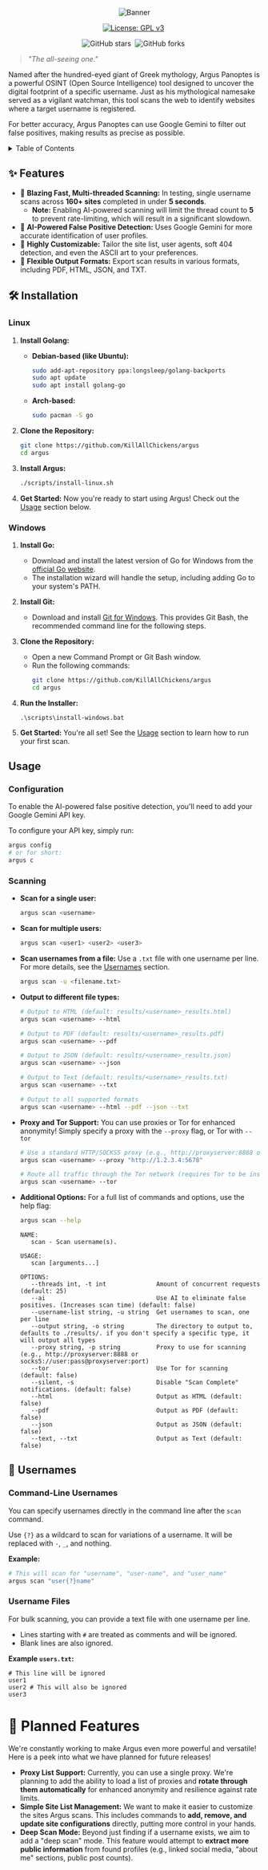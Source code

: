 <div align="center">

![Banner](assets/ArgusBanner.jpg)

[![License: GPL v3](https://img.shields.io/github/license/KillAllChickens/argus)](https://www.gnu.org/licenses/gpl-3.0)&nbsp;
<!-- [![Go Report Card](https://goreportcard.com/badge/github.com/KillAllChickens/argus)](https://goreportcard.com/report/github.com/KillAllChickens/argus)&nbsp; -->
![GitHub stars](https://img.shields.io/github/stars/KillAllChickens/argus)&nbsp;
![GitHub forks](https://img.shields.io/github/forks/KillAllChickens/argus)&nbsp;

</div>

> _"The all-seeing one."_

Named after the hundred-eyed giant of Greek mythology, Argus Panoptes is a powerful OSINT (Open Source Intelligence) tool designed to uncover the digital footprint of a specific username. Just as his mythological namesake served as a vigilant watchman, this tool scans the web to identify websites where a target username is registered.

For better accuracy, Argus Panoptes can use Google Gemini to filter out false positives, making results as precise as possible.

<!-- START doctoc generated TOC please keep comment here to allow auto update -->
<!-- DON'T EDIT THIS SECTION, INSTEAD RE-RUN doctoc TO UPDATE -->
<details>
<summary>Table of Contents</summary>

  - [✨ Features](#-features)
  - [🛠️ Installation](#-installation)
    - [Linux](#linux)
    - [Windows](#windows)
  - [Usage](#usage)
    - [Configuration](#configuration)
    - [Scanning](#scanning)
  - [📝 Usernames](#-usernames)
    - [Command-Line Usernames](#command-line-usernames)
    - [Username Files](#username-files)
- [🚧 Planned Features](#-planned-features)

</details>
<!-- END doctoc generated TOC please keep comment here to allow auto update -->

## ✨ Features

- 🚀 **Blazing Fast, Multi-threaded Scanning:** In testing, single username scans across **160+ sites** completed in under **5 seconds**.
  - **Note:** Enabling AI-powered scanning will limit the thread count to **5** to prevent rate-limiting, which will result in a significant slowdown.
- 🤖 **AI-Powered False Positive Detection:** Uses Google Gemini for more accurate identification of user profiles.
- 🔧 **Highly Customizable:** Tailor the site list, user agents, soft 404 detection, and even the ASCII art to your preferences.
- 📄 **Flexible Output Formats:** Export scan results in various formats, including PDF, HTML, JSON, and TXT.

## 🛠️ Installation

### Linux

1.  **Install Golang:**
    - **Debian-based (like Ubuntu):**
      ```bash
      sudo add-apt-repository ppa:longsleep/golang-backports
      sudo apt update
      sudo apt install golang-go
      ```
    - **Arch-based:**
      ```bash
      sudo pacman -S go
      ```

2.  **Clone the Repository:**

    ```bash
    git clone https://github.com/KillAllChickens/argus
    cd argus
    ```

3.  **Install Argus:**

    ```bash
    ./scripts/install-linux.sh
    ```

4.  **Get Started:**
    Now you're ready to start using Argus! Check out the [Usage](#usage) section below.

### Windows

1.  **Install Go:**
    - Download and install the latest version of Go for Windows from the [official Go website](https://go.dev/dl/).
    - The installation wizard will handle the setup, including adding Go to your system's PATH.

2.  **Install Git:**
    - Download and install [Git for Windows](https://git-scm.com/download/win). This provides Git Bash, the recommended command line for the following steps.

3.  **Clone the Repository:**
    - Open a new Command Prompt or Git Bash window.
    - Run the following commands:
      ```bash
      git clone https://github.com/KillAllChickens/argus
      cd argus
      ```

4.  **Run the Installer:**

    ```batch
    .\scripts\install-windows.bat
    ```

5.  **Get Started:**
    You're all set! See the [Usage](#usage) section to learn how to run your first scan.

## Usage

### Configuration

To enable the AI-powered false positive detection, you'll need to add your Google Gemini API key.

To configure your API key, simply run:

```bash
argus config
# or for short:
argus c
```

### Scanning

- **Scan for a single user:**

  ```bash
  argus scan <username>
  ```

- **Scan for multiple users:**

  ```bash
  argus scan <user1> <user2> <user3>
  ```

- **Scan usernames from a file:**
  Use a `.txt` file with one username per line. For more details, see the [Usernames](#-usernames) section.

  ```bash
  argus scan -u <filename.txt>
  ```

- **Output to different file types:**

  ```bash
  # Output to HTML (default: results/<username>_results.html)
  argus scan <username> --html

  # Output to PDF (default: results/<username>_results.pdf)
  argus scan <username> --pdf

  # Output to JSON (default: results/<username>_results.json)
  argus scan <username> --json

  # Output to Text (default: results/<username>_results.txt)
  argus scan <username> --txt

  # Output to all supported formats
  argus scan <username> --html --pdf --json --txt
  ```

- **Proxy and Tor Support:**
  You can use proxies or Tor for enhanced anonymity! Simply specify a proxy with the `--proxy` flag, or Tor with `--tor`

  ```bash
  # Use a standard HTTP/SOCKS5 proxy (e.g., http://proxyserver:8888 or socks5://user:pass@proxyserver:port)
  argus scan <username> --proxy "http://1.2.3.4:5678"

  # Route all traffic through the Tor network (requires Tor to be installed and running locally on the default port, 9050)
  argus scan <username> --tor
  ```

- **Additional Options:**
  For a full list of commands and options, use the help flag:

  ```bash
  argus scan --help
  ```

  ```
  NAME:
     scan - Scan username(s).

  USAGE:
     scan [arguments...]

  OPTIONS:
     --threads int, -t int              Amount of concurrent requests (default: 25)
     --ai                               Use AI to eliminate false positives. (Increases scan time) (default: false)
     --username-list string, -u string  Get usernames to scan, one per line
     --output string, -o string         The directory to output to, defaults to ./results/. if you don't specify a specific type, it will output all types
     --proxy string, -p string          Proxy to use for scanning (e.g., http://proxyserver:8888 or socks5://user:pass@proxyserver:port)
     --tor                              Use Tor for scanning (default: false)
     --silent, -s                       Disable "Scan Complete" notifications. (default: false)
     --html                             Output as HTML (default: false)
     --pdf                              Output as PDF (default: false)
     --json                             Output as JSON (default: false)
     --text, --txt                      Output as Text (default: false)
  ```

## 📝 Usernames

### Command-Line Usernames

You can specify usernames directly in the command line after the `scan` command.

Use `{?}` as a wildcard to scan for variations of a username. It will be replaced with `-`, `_`, and nothing.

**Example:**

```bash
# This will scan for "username", "user-name", and "user_name"
argus scan "user{?}name"
```

### Username Files

For bulk scanning, you can provide a text file with one username per line.

- Lines starting with `#` are treated as comments and will be ignored.
- Blank lines are also ignored.

**Example `users.txt`:**

```
# This line will be ignored
user1
user2 # This will also be ignored
user3
```

# 🚧 Planned Features
We're constantly working to make Argus even more powerful and versatile! Here is a peek into what we have planned for future releases!
- **Proxy List Support:** Currently, you can use a single proxy. We're planning to add the ability to load a list of proxies and **rotate through them automatically** for enhanced anonymity and resilience against rate limits.
- **Simple Site List Management:** We want to make it easier to customize the sites Argus scans. This includes commands to **add, remove, and update site configurations** directly, putting more control in your hands.
- **Deep Scan Mode:** Beyond just finding if a username exists, we aim to add a "deep scan" mode. This feature would attempt to **extract more public information** from found profiles (e.g., linked social media, "about me" sections, public post counts).
